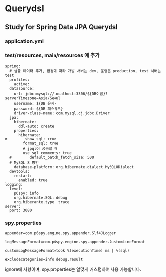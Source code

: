# Querydsl
## Study for Spring Data JPA Querydsl

### application.yml
###  test/resources, main/resources 에 추가

```
spring:
  # 샘플 데이터 추가, 환경에 따라 개발 서버는 dev, 운영은 production, test 서버는 test
  profiles:
    active: 
  datasource:
    url: jdbc:mysql://localhost:3306/${DB이름}?serverTimezone=Asia/Seoul
    username: ${DB 유저}
    password: ${DB 패스워드}
    driver-class-name: com.mysql.cj.jdbc.Driver
  jpa:
    hibernate:
      ddl-auto: create
    properties:
      hibernate:
#        show_sql: true
        format_sql: true
        # jpql이 궁금할 때
        use_sql_comments: true
  #        default_batch_fetch_size: 500
  # MySQL 8 방언
    database-platform: org.hibernate.dialect.MySQL8Dialect
  devtools:
    restart:
      enabled: true
logging:
  level:
    p6spy: info
    org.hibernate.SQL: debug
    org.hiberante.type: trace
server:
  port: 3080
```

### spy.properties

```
appender=com.p6spy.engine.spy.appender.Slf4JLogger

logMessageFormat=com.p6spy.engine.spy.appender.CustomLineFormat

customLogMessageFormat=took %(executionTime) ms | %(sql)

excludecategories=info,debug,result
```

ignore에 사항이며, spy.properties는 알맞게 커스텀하여 사용 가능합니다.
